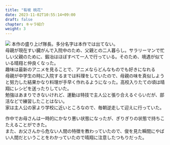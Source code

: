 ```yaml
---
title: "有坂 桃花"
date: 2023-11-02T10:55:14+09:00
draft: false
chapter: キャラ紹介
weight: 3
---
```


![](/images/mmk.png)
本作の盛り上げ隊長。多分名字は本作では出てない。  
母親が現在すい臓がんで入院中のため、父親との二人暮らし。サラリーマンで忙しい父親のために、鍛冶はほぼすべて一人で行っている。そのため、境遇が似ている晴翔と仲良くなった。  
趣味は最新のアニメを見ることで、アニメならどんなものでも好きになれる  
母親が中学生の時に入院するまでは料理をしていたので、母親の味を真似しようと努力した結果かなり料理が手早く作れるようになった。高校入りたての頃は晴翔にレシピを送ったりしていた。  
勉強はあまりできないけれど、運動は特技で主人公と張り合えるぐらいだが、部活などで練習したことはない。  
家は主人公の家より学校に近いところなので、毎朝逆走して迎えに行っていた。

作中でお母さんは一時的にかなり悪い状態になったが、ぎりぎりの状態で持ちこたえることができた。  
また、お父さんから危ない人間の特徴を教わっていたので、俊を見た瞬間にやばい人間だということをわかっていたので晴翔に注意したつもりだった。  
